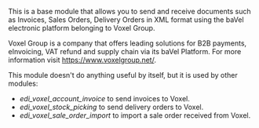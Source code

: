 This is a base module that allows you to send and receive documents such
as Invoices, Sales Orders, Delivery Orders in XML format using the baVel
electronic platform belonging to Voxel Group.

Voxel Group is a company that offers leading solutions for B2B payments,
eInvoicing, VAT refund and supply chain via its baVel Platform. For more
information visit <https://www.voxelgroup.net/>.

This module doesn't do anything useful by itself, but it is used by
other modules:

- *edi_voxel_account_invoice* to send invoices to Voxel.
- *edi_voxel_stock_picking* to send delivery orders to Voxel.
- *edi_voxel_sale_order_import* to import a sale order received from
  Voxel.
